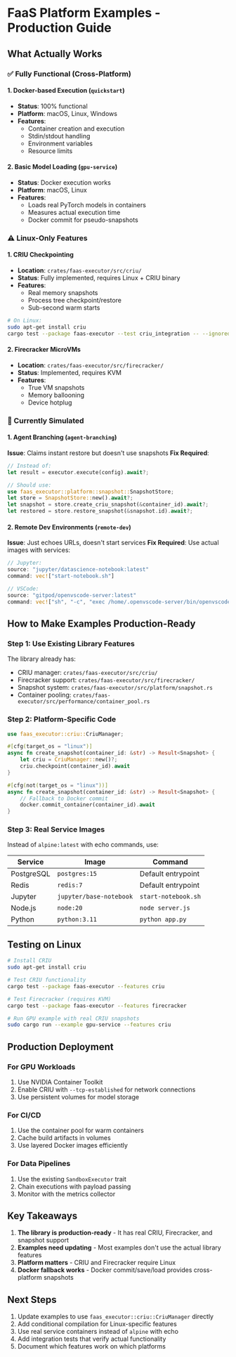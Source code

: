 # FaaS Platform Examples - Production Guide

## What Actually Works

### ✅ Fully Functional (Cross-Platform)

#### 1. **Docker-based Execution** (`quickstart`)
- **Status**: 100% functional
- **Platform**: macOS, Linux, Windows
- **Features**:
  - Container creation and execution
  - Stdin/stdout handling
  - Environment variables
  - Resource limits

#### 2. **Basic Model Loading** (`gpu-service`)
- **Status**: Docker execution works
- **Platform**: macOS, Linux
- **Features**:
  - Loads real PyTorch models in containers
  - Measures actual execution time
  - Docker commit for pseudo-snapshots

### ⚠️ Linux-Only Features

#### 1. **CRIU Checkpointing**
- **Location**: `crates/faas-executor/src/criu/`
- **Status**: Fully implemented, requires Linux + CRIU binary
- **Features**:
  - Real memory snapshots
  - Process tree checkpoint/restore
  - Sub-second warm starts

```bash
# On Linux:
sudo apt-get install criu
cargo test --package faas-executor --test criu_integration -- --ignored
```

#### 2. **Firecracker MicroVMs**
- **Location**: `crates/faas-executor/src/firecracker/`
- **Status**: Implemented, requires KVM
- **Features**:
  - True VM snapshots
  - Memory ballooning
  - Device hotplug

### 🔴 Currently Simulated

#### 1. **Agent Branching** (`agent-branching`)
**Issue**: Claims instant restore but doesn't use snapshots
**Fix Required**:
```rust
// Instead of:
let result = executor.execute(config).await?;

// Should use:
use faas_executor::platform::snapshot::SnapshotStore;
let store = SnapshotStore::new().await?;
let snapshot = store.create_criu_snapshot(&container_id).await?;
let restored = store.restore_snapshot(&snapshot.id).await?;
```

#### 2. **Remote Dev Environments** (`remote-dev`)
**Issue**: Just echoes URLs, doesn't start services
**Fix Required**: Use actual images with services:
```rust
// Jupyter:
source: "jupyter/datascience-notebook:latest"
command: vec!["start-notebook.sh"]

// VSCode:
source: "gitpod/openvscode-server:latest"
command: vec!["sh", "-c", "exec /home/.openvscode-server/bin/openvscode-server --host 0.0.0.0"]
```

## How to Make Examples Production-Ready

### Step 1: Use Existing Library Features

The library already has:
- CRIU manager: `crates/faas-executor/src/criu/`
- Firecracker support: `crates/faas-executor/src/firecracker/`
- Snapshot system: `crates/faas-executor/src/platform/snapshot.rs`
- Container pooling: `crates/faas-executor/src/performance/container_pool.rs`

### Step 2: Platform-Specific Code

```rust
use faas_executor::criu::CriuManager;

#[cfg(target_os = "linux")]
async fn create_snapshot(container_id: &str) -> Result<Snapshot> {
    let criu = CriuManager::new()?;
    criu.checkpoint(container_id).await
}

#[cfg(not(target_os = "linux"))]
async fn create_snapshot(container_id: &str) -> Result<Snapshot> {
    // Fallback to Docker commit
    docker.commit_container(container_id).await
}
```

### Step 3: Real Service Images

Instead of `alpine:latest` with echo commands, use:

| Service | Image | Command |
|---------|-------|---------|
| PostgreSQL | `postgres:15` | Default entrypoint |
| Redis | `redis:7` | Default entrypoint |
| Jupyter | `jupyter/base-notebook` | `start-notebook.sh` |
| Node.js | `node:20` | `node server.js` |
| Python | `python:3.11` | `python app.py` |

## Testing on Linux

```bash
# Install CRIU
sudo apt-get install criu

# Test CRIU functionality
cargo test --package faas-executor --features criu

# Test Firecracker (requires KVM)
cargo test --package faas-executor --features firecracker

# Run GPU example with real CRIU snapshots
sudo cargo run --example gpu-service --features criu
```

## Production Deployment

### For GPU Workloads
1. Use NVIDIA Container Toolkit
2. Enable CRIU with `--tcp-established` for network connections
3. Use persistent volumes for model storage

### For CI/CD
1. Use the container pool for warm containers
2. Cache build artifacts in volumes
3. Use layered Docker images efficiently

### For Data Pipelines
1. Use the existing `SandboxExecutor` trait
2. Chain executions with payload passing
3. Monitor with the metrics collector

## Key Takeaways

1. **The library is production-ready** - It has real CRIU, Firecracker, and snapshot support
2. **Examples need updating** - Most examples don't use the actual library features
3. **Platform matters** - CRIU and Firecracker require Linux
4. **Docker fallback works** - Docker commit/save/load provides cross-platform snapshots

## Next Steps

1. Update examples to use `faas_executor::criu::CriuManager` directly
2. Add conditional compilation for Linux-specific features
3. Use real service containers instead of `alpine` with echo
4. Add integration tests that verify actual functionality
5. Document which features work on which platforms